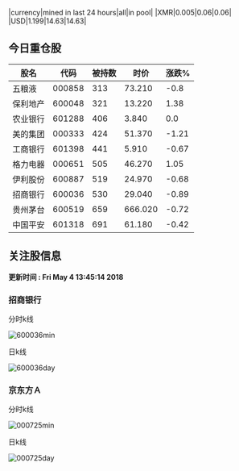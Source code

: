 |currency|mined in last 24 hours|all|in pool|
|XMR|0.005|0.06|0.06|
|USD|1.199|14.63|14.63|

## 今日重仓股 

|股名|代码|被持数|时价|涨跌%|
|---|---|---|---|---|
|五粮液|000858|313|73.210|-0.8|
|保利地产|600048|321|13.220|1.38|
|农业银行|601288|406|3.840|0.0|
|美的集团|000333|424|51.370|-1.21|
|工商银行|601398|441|5.910|-0.67|
|格力电器|000651|505|46.270|1.05|
|伊利股份|600887|519|24.970|-0.68|
|招商银行|600036|530|29.040|-0.89|
|贵州茅台|600519|659|666.020|-0.72|
|中国平安|601318|691|61.180|-0.42|

## 关注股信息
**更新时间 : Fri May  4 13:45:14 2018**
### 招商银行 
分时k线

![600036min](http://image.sinajs.cn/newchart/min/n/sh600036.gif)

日k线

![600036day](http://image.sinajs.cn/newchart/daily/n/sh600036.gif)

### 京东方Ａ 
分时k线

![000725min](http://image.sinajs.cn/newchart/min/n/sz000725.gif)

日k线

![000725day](http://image.sinajs.cn/newchart/daily/n/sz000725.gif)
